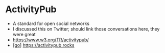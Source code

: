 # ActivityPub

- A standard for open social networks
- I discussed this on Twitter; should link those conversations here, they were great
- https://www.w3.org/TR/activitypub/
- [[go]] https://activitypub.rocks

[//begin]: # "Autogenerated link references for markdown compatibility"
[go]: go "Go"
[//end]: # "Autogenerated link references"